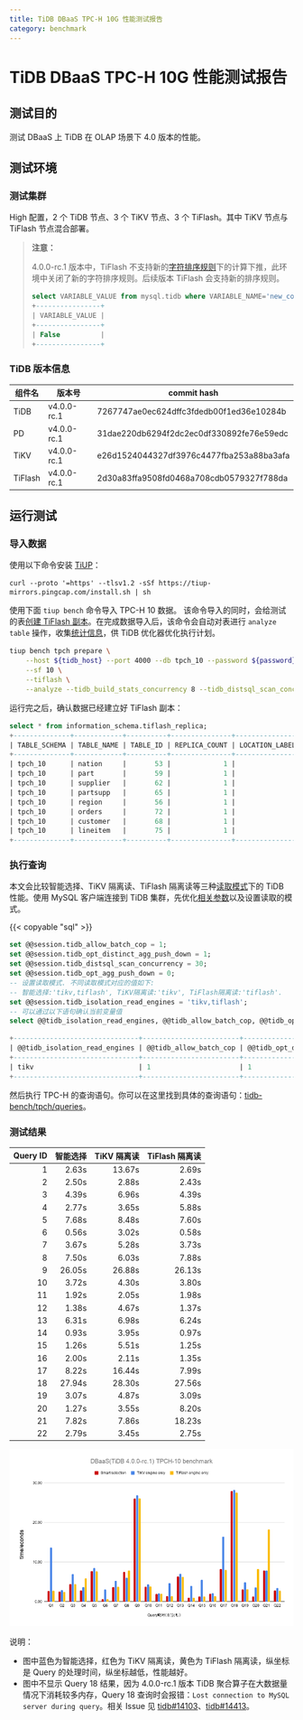 ```yaml
---
title: TiDB DBaaS TPC-H 10G 性能测试报告
category: benchmark
---
```


# TiDB DBaaS TPC-H 10G 性能测试报告

## 测试目的

测试 DBaaS 上 TiDB 在 OLAP 场景下 4.0 版本的性能。

## 测试环境

### 测试集群

High 配置，2 个 TiDB 节点、3 个 TiKV 节点、3 个 TiFlash。其中 TiKV 节点与 TiFlash 节点混合部署。

> **注意：**
>
> 4.0.0-rc.1 版本中，TiFlash 不支持新的[字符排序规则](/character-set-and-collation.md#排序规则支持)下的计算下推，此环境中关闭了新的字符排序规则。后续版本 TiFlash 会支持新的排序规则。
> 
> ```sql
> select VARIABLE_VALUE from mysql.tidb where VARIABLE_NAME='new_collation_enabled';
> +----------------+
> | VARIABLE_VALUE |
> +----------------+
> | False          |
> +----------------+
> ```

### TiDB 版本信息

|  组件名  |  版本号      | commit hash                                |
|---------|-------------|--------------------------------------------|
| TiDB    | v4.0.0-rc.1 | 7267747ae0ec624dffc3fdedb00f1ed36e10284b   |
| PD      | v4.0.0-rc.1 | 31dae220db6294f2dc2ec0df330892fe76e59edc   |
| TiKV    | v4.0.0-rc.1 | e26d1524044327df3976c4477fba253a88ba3afa   |
| TiFlash | v4.0.0-rc.1 | 2d30a83ffa9508fd0468a708cdb0579327f788da   |

## 运行测试

### 导入数据

使用以下命令安装 [TiUP](https://tiup.io/)：

```
curl --proto '=https' --tlsv1.2 -sSf https://tiup-mirrors.pingcap.com/install.sh | sh
```

使用下面 `tiup bench` 命令导入 TPC-H 10 数据。
该命令导入的同时，会给测试的表[创建 TiFlash 副本](/tiflash/use-tiflash.md#按表构建-tiflash-副本)。在完成数据导入后，该命令会自动对表进行 `analyze table` 操作，收集[统计信息](/statistics.md)，供 TiDB 优化器优化执行计划。

```bash
tiup bench tpch prepare \
    --host ${tidb_host} --port 4000 --db tpch_10 --password ${password} \
    --sf 10 \
    --tiflash \
    --analyze --tidb_build_stats_concurrency 8 --tidb_distsql_scan_concurrency 30
```

运行完之后，确认数据已经建立好 TiFlash 副本：

```sql
select * from information_schema.tiflash_replica;
+--------------+------------+----------+---------------+-----------------+-----------+----------+
| TABLE_SCHEMA | TABLE_NAME | TABLE_ID | REPLICA_COUNT | LOCATION_LABELS | AVAILABLE | PROGRESS |
+--------------+------------+----------+---------------+-----------------+-----------+----------+
| tpch_10      | nation     |       53 |             1 |                 |         1 |        1 |
| tpch_10      | part       |       59 |             1 |                 |         1 |        1 |
| tpch_10      | supplier   |       62 |             1 |                 |         1 |        1 |
| tpch_10      | partsupp   |       65 |             1 |                 |         1 |        1 |
| tpch_10      | region     |       56 |             1 |                 |         1 |        1 |
| tpch_10      | orders     |       72 |             1 |                 |         1 |        1 |
| tpch_10      | customer   |       68 |             1 |                 |         1 |        1 |
| tpch_10      | lineitem   |       75 |             1 |                 |         1 |        1 |
+--------------+------------+----------+---------------+-----------------+-----------+----------+
```

### 执行查询

本文会比较智能选择、TiKV 隔离读、TiFlash 隔离读等三种[读取模式](/tiflash/use-tiflash.md#使用-tidb-读取-tiflash)下的 TiDB 性能。使用 MySQL 客户端连接到 TiDB 集群，先优化[相关参数](/tiflash/tune-tiflash-performance.md#tidb-相关参数调优)以及设置读取的模式。

{{< copyable "sql" >}}

```sql
set @@session.tidb_allow_batch_cop = 1;
set @@session.tidb_opt_distinct_agg_push_down = 1;
set @@session.tidb_distsql_scan_concurrency = 30;
set @@session.tidb_opt_agg_push_down = 0;
-- 设置读取模式. 不同读取模式对应的值如下:
-- 智能选择:'tikv,tiflash', TiKV隔离读:'tikv', TiFlash隔离读:'tiflash'.
set @@session.tidb_isolation_read_engines = 'tikv,tiflash';
-- 可以通过以下语句确认当前变量值
select @@tidb_isolation_read_engines, @@tidb_allow_batch_cop, @@tidb_opt_distinct_agg_push_down, @@tidb_distsql_scan_concurrency, @@tidb_opt_agg_push_down;
```

```sql
+-------------------------------+------------------------+-----------------------------------+---------------------------------+--------------------------+
| @@tidb_isolation_read_engines | @@tidb_allow_batch_cop | @@tidb_opt_distinct_agg_push_down | @@tidb_distsql_scan_concurrency | @@tidb_opt_agg_push_down |
+-------------------------------+------------------------+-----------------------------------+---------------------------------+--------------------------+
| tikv                          | 1                      | 1                                 | 30                              | 0                        |
+-------------------------------+------------------------+-----------------------------------+---------------------------------+--------------------------+
```

然后执行 TPC-H 的查询语句。你可以在这里找到具体的查询语句：[tidb-bench/tpch/queries](https://github.com/pingcap/tidb-bench/tree/master/tpch/queries)。

### 测试结果

| Query ID |  智能选择  |  TiKV 隔离读  |  TiFlash 隔离读  | 
|--------:|-----------:|------------:|--------------:|
| 1       |      2.63s |      13.67s |         2.69s |
| 2       |      2.50s |       2.88s |         2.43s |
| 3       |      4.39s |       6.96s |         4.39s |
| 4       |      2.77s |       3.65s |         5.88s |
| 5       |      7.68s |       8.48s |         7.60s |
| 6       |      0.56s |       3.02s |         0.58s |
| 7       |      3.67s |       5.28s |         3.73s |
| 8       |      7.50s |       6.03s |         7.88s |
| 9       |     26.05s |      26.88s |        26.13s |
| 10      |      3.72s |       4.30s |         3.80s |
| 11      |      1.92s |       2.05s |         1.98s |
| 12      |      1.38s |       4.67s |         1.37s |
| 13      |      6.31s |       6.98s |         6.24s |
| 14      |      0.93s |       3.95s |         0.97s |
| 15      |      1.26s |       5.51s |         1.25s |
| 16      |      2.00s |       2.11s |         1.35s |
| 17      |      8.22s |      16.44s |         7.99s |
| 18      |     27.94s |      28.30s |        27.56s |
| 19      |      3.07s |       4.87s |         3.09s |
| 20      |      1.27s |       3.55s |         8.20s |
| 21      |      7.82s |       7.86s |        18.23s |
| 22      |      2.79s |       3.45s |         2.75s |

![TPC-H Query Result](/media/tpch-query-result-v4.0-dbaas.png)

说明：

- 图中蓝色为智能选择，红色为 TiKV 隔离读，黄色为 TiFlash 隔离读，纵坐标是 Query 的处理时间，纵坐标越低，性能越好。
- 图中不显示 Query 18 结果，因为 4.0.0-rc.1 版本 TiDB 聚合算子在大数据量情况下消耗较多内存，Query 18 查询时会报错：`Lost connection to MySQL server during query`。相关 Issue 见 [tidb#14103](https://github.com/pingcap/tidb/issues/14103)、[tidb#14413](https://github.com/pingcap/tidb/issues/14413)。
